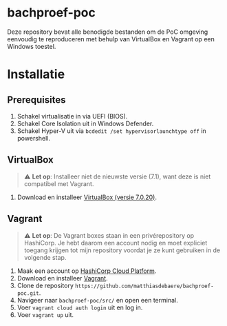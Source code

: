 # bachproef-poc
Deze repository bevat alle benodigde bestanden om de PoC omgeving eenvoudig te reproduceren met behulp van VirtualBox en Vagrant op een Windows toestel.

# Installatie
## Prerequisites
1. Schakel virtualisatie in via UEFI (BIOS).  
2. Schakel Core Isolation uit in Windows Defender.
3. Schakel Hyper-V uit via `bcdedit /set hypervisorlaunchtype off` in powershell.

## VirtualBox    
> ⚠️ **Let op**: Installeer niet de nieuwste versie (7.1), want deze is niet compatibel met Vagrant.
1. Download en installeer [VirtualBox (versie 7.0.20)](https://www.virtualbox.org/wiki/Download_Old_Builds_7_0).

## Vagrant  
> ⚠️ **Let op**: De Vagrant boxes staan in een privérepository op HashiCorp. Je hebt daarom een account nodig en moet expliciet toegang krijgen tot mijn repository voordat je ze kunt gebruiken in de volgende stap.
1. Maak een account op [HashiCorp Cloud Platform](https://portal.cloud.hashicorp.com/sign-up).
2. Download en installeer [Vagrant](https://www.vagrantup.com/).
3. Clone de repository `https://github.com/matthiasdebaere/bachproef-poc.git`.
4. Navigeer naar `bachproef-poc/src/` en open een terminal.
5. Voer `vagrant cloud auth login` uit en log in.
6. Voer `vagrant up` uit.  
